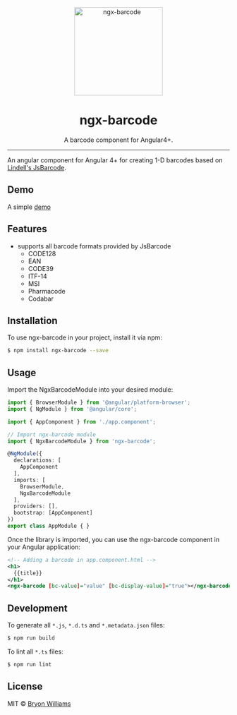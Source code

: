 <div align="center">
  <img src="https://cdn.rawgit.com/yobryon/ngx-barcode/master/docs/assets/ngx-barcode.svg" width="200px" alt="ngx-barcode">
  <h1 align="center">ngx-barcode</h1>
  <p>A barcode component for Angular4+.</p>
</div>

___

An angular component for Angular 4+ for creating 1-D barcodes based on [Lindell's JsBarcode](https://github.com/lindell/JsBarcode).

## Demo 
A simple [demo](https://yobryon.github.io/ngx-barcode/demo/)

## Features
- supports all barcode formats provided by JsBarcode
  - CODE128
  - EAN
  - CODE39
  - ITF-14
  - MSI
  - Pharmacode
  - Codabar

## Installation

To use ngx-barcode in your project, install it via npm:

```bash
$ npm install ngx-barcode --save
```

## Usage

Import the NgxBarcodeModule into your desired module:

```typescript
import { BrowserModule } from '@angular/platform-browser';
import { NgModule } from '@angular/core';

import { AppComponent } from './app.component';

// Import ngx-barcode module
import { NgxBarcodeModule } from 'ngx-barcode';

@NgModule({
  declarations: [
    AppComponent
  ],
  imports: [
    BrowserModule,
    NgxBarcodeModule
  ],
  providers: [],
  bootstrap: [AppComponent]
})
export class AppModule { }
```

Once the library is imported, you can use the ngx-barcode component in your Angular application:

```xml
<!-- Adding a barcode in app.component.html -->
<h1>
  {{title}}
</h1>
<ngx-barcode [bc-value]="value" [bc-display-value]="true"></ngx-barcode>
```

## Development

To generate all `*.js`, `*.d.ts` and `*.metadata.json` files:

```bash
$ npm run build
```

To lint all `*.ts` files:

```bash
$ npm run lint
```

## License

MIT © [Bryon Williams](mailto:bryon.williams@live.com)
